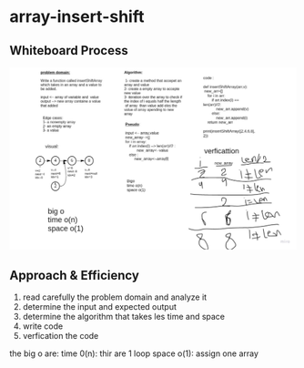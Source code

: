 # array-insert-shift

## Whiteboard Process

![](array-insert-shift.jpg)

## Approach & Efficiency
<!-- What approach did you take? Discuss Why. What is the Big O space/time for this approach? -->

1. read carefully the problem domain and analyze it
2. determine the input and expected output
3. determine the algorithm that takes les time and space
4. write code
5. verfication the code


the big o are:
time 0(n): thir are 1 loop
space o(1): assign one array

